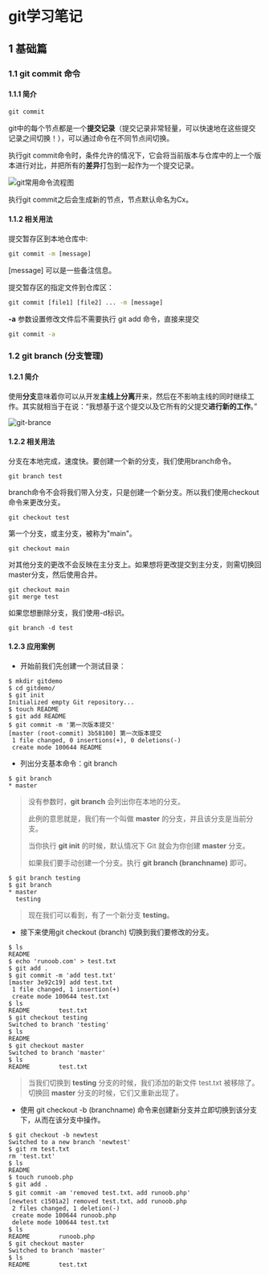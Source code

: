 # git学习笔记

## 1 基础篇

### 1.1 git commit 命令

#### 1.1.1 简介

``` cmd
git commit
```

git中的每个节点都是一个**提交记录**（提交记录非常轻量，可以快速地在这些提交记录之间切换！），可以通过命令在不同节点间切换。

执行git commit命令时，条件允许的情况下，它会将当前版本与仓库中的上一个版本进行对比，并把所有的**差异**打包到一起作为一个提交记录。

![git常用命令流程图](C:\Users\Administrator\Desktop\LearnGit\Pic\git常用命令流程图.png)

执行git commit之后会生成新的节点，节点默认命名为Cx。

#### 1.1.2 相关用法

提交暂存区到本地仓库中:

```cmd
git commit -m [message]
```

[message] 可以是一些备注信息。

提交暂存区的指定文件到仓库区：

```cmd
git commit [file1] [file2] ... -m [message]
```

**-a** 参数设置修改文件后不需要执行 git add 命令，直接来提交

```cmd
git commit -a
```

### 1.2 git branch (分支管理)

#### 1.2.1 简介

使用**分支**意味着你可以从开发**主线上分离**开来，然后在不影响主线的同时继续工作。其实就相当于在说：“我想基于这个提交以及它所有的父提交**进行新的工作**。”

![git-brance](C:\Users\Administrator\Desktop\LearnGit\Pic\git-brance.svg)

#### 1.2.2 相关用法

分支在本地完成，速度快。要创建一个新的分支，我们使用branch命令。

```
git branch test
```

branch命令不会将我们带入分支，只是创建一个新分支。所以我们使用checkout命令来更改分支。

```
git checkout test
```

第一个分支，或主分支，被称为"main"。

```
git checkout main
```

对其他分支的更改不会反映在主分支上。如果想将更改提交到主分支，则需切换回master分支，然后使用合并。

```
git checkout main
git merge test
```

如果您想删除分支，我们使用-d标识。

```
git branch -d test
```

#### 1.2.3 应用案例

- 开始前我们先创建一个测试目录：

```shell
$ mkdir gitdemo
$ cd gitdemo/
$ git init
Initialized empty Git repository...
$ touch README
$ git add README
$ git commit -m '第一次版本提交'
[master (root-commit) 3b58100] 第一次版本提交
 1 file changed, 0 insertions(+), 0 deletions(-)
 create mode 100644 README
```

- 列出分支基本命令：git branch

```shell
$ git branch
* master
```

> 没有参数时，**git branch** 会列出你在本地的分支。
>
> 此例的意思就是，我们有一个叫做 **master** 的分支，并且该分支是当前分支。
>
> 当你执行 **git init** 的时候，默认情况下 Git 就会为你创建 **master** 分支。
>
> 如果我们要手动创建一个分支。执行 **git branch (branchname)** 即可。

```shell
$ git branch testing
$ git branch
* master
  testing
```

> 现在我们可以看到，有了一个新分支 **testing**。

- 接下来使用git checkout (branch) 切换到我们要修改的分支。

```shell
$ ls
README
$ echo 'runoob.com' > test.txt
$ git add .
$ git commit -m 'add test.txt'
[master 3e92c19] add test.txt
 1 file changed, 1 insertion(+)
 create mode 100644 test.txt
$ ls
README        test.txt
$ git checkout testing
Switched to branch 'testing'
$ ls
README
$ git checkout master
Switched to branch 'master'
$ ls
README        test.txt
```

> 当我们切换到 **testing** 分支的时候，我们添加的新文件 test.txt 被移除了。切换回 **master** 分支的时候，它们又重新出现了。

- 使用 git checkout -b (branchname) 命令来创建新分支并立即切换到该分支下，从而在该分支中操作。

```shell
$ git checkout -b newtest
Switched to a new branch 'newtest'
$ git rm test.txt 
rm 'test.txt'
$ ls
README
$ touch runoob.php
$ git add .
$ git commit -am 'removed test.txt、add runoob.php'
[newtest c1501a2] removed test.txt、add runoob.php
 2 files changed, 1 deletion(-)
 create mode 100644 runoob.php
 delete mode 100644 test.txt
$ ls
README        runoob.php
$ git checkout master
Switched to branch 'master'
$ ls
README        test.txt
```
